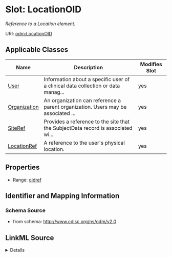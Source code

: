# Slot: LocationOID


_Reference to a Location element._



URI: [odm:LocationOID](http://www.cdisc.org/ns/odm/v2.0/LocationOID)



<!-- no inheritance hierarchy -->




## Applicable Classes

| Name | Description | Modifies Slot |
| --- | --- | --- |
[User](User.md) | Information about a specific user of a clinical data collection or data manag... |  yes  |
[Organization](Organization.md) | An organization can reference a parent organization. Users may be associated ... |  yes  |
[SiteRef](SiteRef.md) | Provides a reference to the site that the SubjectData record is associated wi... |  yes  |
[LocationRef](LocationRef.md) | A reference to the user's physical location. |  yes  |







## Properties

* Range: [oidref](oidref.md)





## Identifier and Mapping Information







### Schema Source


* from schema: http://www.cdisc.org/ns/odm/v2.0




## LinkML Source

<details>
```yaml
name: LocationOID
description: Reference to a Location element.
from_schema: http://www.cdisc.org/ns/odm/v2.0
rank: 1000
alias: LocationOID
domain_of:
- User
- Organization
- SiteRef
- LocationRef
range: oidref

```
</details>